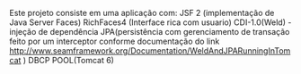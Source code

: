 Este projeto consiste em uma aplicação com:
JSF 2 (implementação de Java Server Faces)
RichFaces4 (Interface rica com usuario)
CDI-1.0(Weld) - injeção de dependência
JPA(persistência com gerenciamento de transação feito por um interceptor conforme documentação do link http://www.seamframework.org/Documentation/WeldAndJPARunningInTomcat )
DBCP POOL(Tomcat 6)